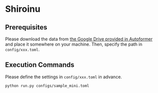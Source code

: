 # Shiroinu

## Prerequisites

Please download the data from [the Google Drive provided in Autoformer](https://drive.google.com/drive/folders/1ZOYpTUa82_jCcxIdTmyr0LXQfvaM9vIy) and place it somewhere on your machine.
Then, specify the path in `config/xxx.toml`.

## Execution Commands

Please define the settings in `config/xxx.toml` in advance.

```
python run.py configs/sample_mini.toml
```
